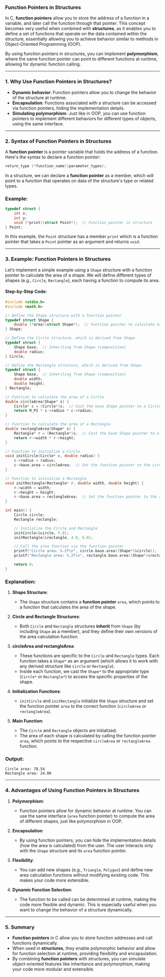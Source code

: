 ### **Function Pointers in Structures**

In C, **function pointers** allow you to store the address of a function in a variable, and later call the function through that pointer. This concept becomes very useful when combined with **structures**, as it enables you to define a set of functions that operate on the data contained within the structure, essentially allowing you to achieve behavior similar to methods in Object-Oriented Programming (OOP).

By using function pointers in structures, you can implement **polymorphism**, where the same function pointer can point to different functions at runtime, allowing for dynamic function calling.

---

### **1. Why Use Function Pointers in Structures?**

- **Dynamic behavior**: Function pointers allow you to change the behavior of the structure at runtime.
- **Encapsulation**: Functions associated with a structure can be accessed via function pointers, hiding the implementation details.
- **Simulating polymorphism**: Just like in OOP, you can use function pointers to implement different behaviors for different types of objects, using the same interface.

---

### **2. Syntax of Function Pointers in Structures**

A **function pointer** is a pointer variable that holds the address of a function. Here's the syntax to declare a function pointer:

```c
return_type (*function_name)(parameter_types);
```

In a structure, we can declare a **function pointer** as a member, which will point to a function that operates on data of the structure's type or related types.

### Example:
```c
typedef struct {
    int x;
    int y;
    void (*print)(struct Point*);  // Function pointer in structure
} Point;
```

In this example, the `Point` structure has a member `print` which is a function pointer that takes a `Point` pointer as an argument and returns `void`.

---

### **3. Example: Function Pointers in Structures**

Let’s implement a simple example using a `Shape` structure with a function pointer to calculate the area of a shape. We will define different types of shapes (e.g., `Circle`, `Rectangle`), each having a function to compute its area.

#### **Step-by-Step Code:**

```c
#include <stdio.h>
#include <math.h>

// Define the Shape structure with a function pointer
typedef struct Shape {
    double (*area)(struct Shape*);  // Function pointer to calculate area
} Shape;

// Define the Circle structure, which is derived from Shape
typedef struct {
    Shape base;  // Inheriting from Shape (composition)
    double radius;
} Circle;

// Define the Rectangle structure, which is derived from Shape
typedef struct {
    Shape base;  // Inheriting from Shape (composition)
    double width;
    double height;
} Rectangle;

// Function to calculate the area of a Circle
double circleArea(Shape* s) {
    Circle* c = (Circle*)s;  // Cast the base Shape pointer to a Circle pointer
    return M_PI * c->radius * c->radius;
}

// Function to calculate the area of a Rectangle
double rectangleArea(Shape* s) {
    Rectangle* r = (Rectangle*)s;  // Cast the base Shape pointer to a Rectangle pointer
    return r->width * r->height;
}

// Function to initialize a Circle
void initCircle(Circle* c, double radius) {
    c->radius = radius;
    c->base.area = circleArea;  // Set the function pointer to the circleArea function
}

// Function to initialize a Rectangle
void initRectangle(Rectangle* r, double width, double height) {
    r->width = width;
    r->height = height;
    r->base.area = rectangleArea;  // Set the function pointer to the rectangleArea function
}

int main() {
    Circle circle;
    Rectangle rectangle;

    // Initialize the Circle and Rectangle
    initCircle(&circle, 5.0);
    initRectangle(&rectangle, 4.0, 6.0);

    // Call the area function via the function pointer
    printf("Circle area: %.2f\n", circle.base.area((Shape*)&circle));
    printf("Rectangle area: %.2f\n", rectangle.base.area((Shape*)&rectangle));

    return 0;
}
```

### **Explanation**:
1. **Shape Structure**: 
   - The `Shape` structure contains a **function pointer** `area`, which points to a function that calculates the area of the shape.
   
2. **Circle and Rectangle Structures**: 
   - Both `Circle` and `Rectangle` structures **inherit** from `Shape` (by including `Shape` as a member), and they define their own versions of the area calculation function.
   
3. **circleArea and rectangleArea**:
   - These functions are specific to the `Circle` and `Rectangle` types. Each function takes a `Shape*` as an argument (which allows it to work with any derived structure like `Circle` or `Rectangle`).
   - Inside each function, we cast the `Shape*` to the appropriate type (`Circle*` or `Rectangle*`) to access the specific properties of the shape.

4. **Initialization Functions**:
   - `initCircle` and `initRectangle` initialize the `Shape` structure and set the function pointer `area` to the correct function (`circleArea` or `rectangleArea`).

5. **Main Function**:
   - The `Circle` and `Rectangle` objects are initialized.
   - The area of each shape is calculated by calling the function pointer `area`, which points to the respective `circleArea` or `rectangleArea` function.

### **Output**:
```
Circle area: 78.54
Rectangle area: 24.00
```

---

### **4. Advantages of Using Function Pointers in Structures**

1. **Polymorphism**:
   - Function pointers allow for dynamic behavior at runtime. You can use the same interface (`area` function pointer) to compute the area of different shapes, just like polymorphism in OOP.
   
2. **Encapsulation**:
   - By using function pointers, you can hide the implementation details (how the area is calculated) from the user. The user interacts only with the `Shape` structure and its `area` function pointer.

3. **Flexibility**:
   - You can add new shapes (e.g., `Triangle`, `Polygon`) and define new area calculation functions without modifying existing code. This makes your code more extensible.

4. **Dynamic Function Selection**:
   - The function to be called can be determined at runtime, making the code more flexible and dynamic. This is especially useful when you want to change the behavior of a structure dynamically.

---

### **5. Summary**
- **Function pointers** in C allow you to store function addresses and call functions dynamically.
- When used in **structures**, they enable polymorphic behavior and allow for function selection at runtime, providing flexibility and encapsulation.
- By combining **function pointers** with structures, you can simulate object-oriented features like inheritance and polymorphism, making your code more modular and extensible.

